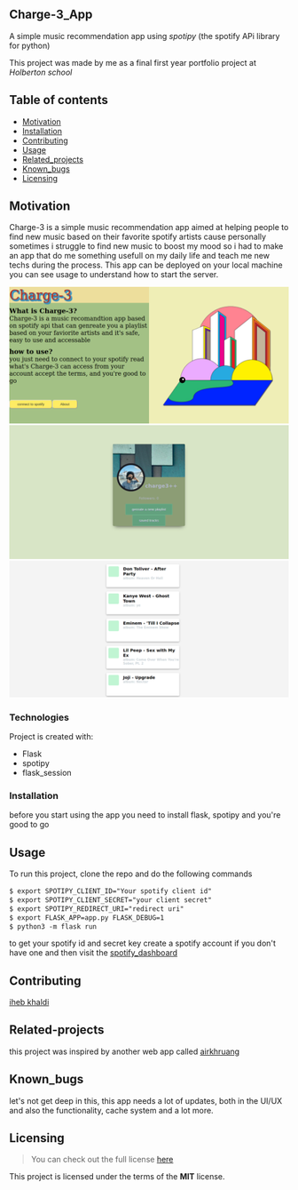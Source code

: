 ## Charge-3_App
A simple music recommendation app using *spotipy* (the spotify APi library for python) 

This project was made by me as a final first year portfolio project at *Holberton school*

## Table of contents

* [Motivation](#Motivation)
* [Installation](#Installation)
* [Contributing](#Contributing)
* [Usage](#Usage)
* [Related_projects](#Related_projects)
* [Known_bugs](#Known_bugs)
* [Licensing](#Licensing)


## Motivation

Charge-3 is a simple music recommendation app aimed at helping people to find new music based on their favorite spotify artists cause personally sometimes i struggle to find new music to boost my mood so i had to make an app that do me something usefull on my daily life and teach me new techs during the process.
This app can be deployed on your local machine you can see usage to understand how to start the server.

![alt text](https://github.com/khaldi505/Charge-3_App/blob/main/img/Screenshot%20from%202020-11-03%2016-40-52.png)
![alt text](https://github.com/khaldi505/Charge-3_App/blob/main/img/Screenshot%20from%202020-11-03%2016-47-32.png)
![alt text](https://github.com/khaldi505/Charge-3_App/blob/main/img/Screenshot%20from%202020-11-03%2016-47-44.png)

### Technologies
Project is created with:
* Flask
* spotipy
* flask_session


### Installation
before you start using the app you need to install flask, spotipy and you're good to go


## Usage
To run this project, clone the repo and do the following commands
```
$ export SPOTIPY_CLIENT_ID="Your spotify client id"
$ export SPOTIPY_CLIENT_SECRET="your client secret"
$ export SPOTIPY_REDIRECT_URI="redirect uri"
$ export FLASK_APP=app.py FLASK_DEBUG=1
$ python3 -m flask run
```
to get your spotify id and secret key create a spotify account if you don't have one and then visit the [spotify_dashboard](https://developer.spotify.com/dashboard/)


## Contributing
[iheb khaldi](https://github.com/khaldi505/)


## Related-projects
this project was inspired by another web app called [airkhruang](https://space.airkhruang.com/)

## Known_bugs
let's not get deep in this,
this app needs a lot of updates, both in the UI/UX
and also the functionality, cache system and a lot more.

## Licensing
>You can check out the full license [here](https://github.com/khaldi505/Charge-3_App/blob/main/LICENSE)

This project is licensed under the terms of the **MIT** license.
